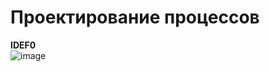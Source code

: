 # Проектирование процессов 

**IDEF0**  
![image](https://github.com/accidentalZero/software-engineering/assets/105588367/ae4286f6-e1a0-490d-bdc3-a0f66dc6a999)
